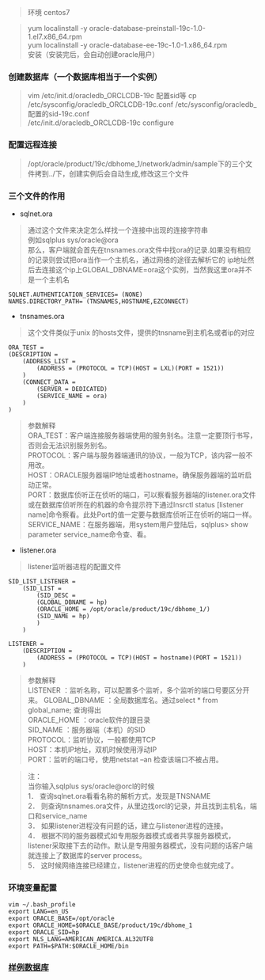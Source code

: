 > 环境 centos7  

>yum localinstall -y oracle-database-preinstall-19c-1.0-1.el7.x86_64.rpm  
yum localinstall -y oracle-database-ee-19c-1.0-1.x86_64.rpm  
安装（安装完后，会自动创建oracle用户）

### 创建数据库（一个数据库相当于一个实例）  
> vim /etc/init.d/oracledb_ORCLCDB-19c 配置sid等 
cp /etc/sysconfig/oracledb_ORCLCDB-19c.conf /etc/sysconfig/oracledb_配置的sid-19c.conf  
/etc/init.d/oracledb_ORCLCDB-19c configure

### 配置远程连接
>  /opt/oracle/product/19c/dbhome_1/network/admin/sample下的三个文件拷到../下，创建实例后会自动生成,修改这三个文件  

### 三个文件的作用
* sqlnet.ora
> 通过这个文件来决定怎么样找一个连接中出现的连接字符串  
例如sqlplus sys/oracle@ora  
那么，客户端就会首先在tnsnames.ora文件中找ora的记录.如果没有相应的记录则尝试把ora当作一个主机名，通过网络的途径去解析它的 ip地址然后去连接这个ip上GLOBAL_DBNAME=ora这个实例，当然我这里ora并不是一个主机名  

```
SQLNET.AUTHENTICATION_SERVICES= (NONE)  
NAMES.DIRECTORY_PATH= (TNSNAMES,HOSTNAME,EZCONNECT)
```
* tnsnames.ora
> 这个文件类似于unix 的hosts文件，提供的tnsname到主机名或者ip的对应  

```
ORA_TEST =  
(DESCRIPTION =  
    (ADDRESS_LIST =  
        (ADDRESS = (PROTOCOL = TCP)(HOST = LXL)(PORT = 1521))  
    )  
    (CONNECT_DATA =  
        (SERVER = DEDICATED)  
        (SERVICE_NAME = ora)  
    )  
) 
```
>参数解释  
ORA_TEST：客户端连接服务器端使用的服务别名。注意一定要顶行书写，否则会无法识别服务别名。   
PROTOCOL：客户端与服务器端通讯的协议，一般为TCP，该内容一般不用改。   
HOST：ORACLE服务器端IP地址或者hostname。确保服务器端的监听启动正常。   
PORT：数据库侦听正在侦听的端口，可以察看服务器端的listener.ora文件或在数据库侦听所在的机器的命令提示符下通过lnsrctl status [listener name]命令察看。此处Port的值一定要与数据库侦听正在侦听的端口一样。   
SERVICE_NAME：在服务器端，用system用户登陆后，sqlplus> show parameter service_name命令查、看。  

* listener.ora
> listener监听器进程的配置文件  
```
SID_LIST_LISTENER =  
    (SID_LIST =   
        (SID_DESC =   
        (GLOBAL_DBNAME = hp)    
        (ORACLE_HOME = /opt/oracle/product/19c/dbhome_1/)  
        (SID_NAME = hp)    
        )   
    )  

LISTENER =  
    (DESCRIPTION =  
        (ADDRESS = (PROTOCOL = TCP)(HOST = hostname)(PORT = 1521))  
    )
```
>参数解释  
LISTENER ：监听名称，可以配置多个监听，多个监听的端口号要区分开来。 
GLOBAL_DBNAME ：全局数据库名。通过select * from global_name; 查询得出  
ORACLE_HOME ：oracle软件的跟目录  
SID_NAME ：服务器端（本机）的SID  
PROTOCOL：监听协议，一般都使用TCP  
HOST：本机IP地址，双机时候使用浮动IP  
PORT：监听的端口号，使用netstat –an 检查该端口不被占用。

>注：  
当你输入sqlplus sys/oracle@orcl的时候  
1． 查询sqlnet.ora看看名称的解析方式，发现是TNSNAME  
2． 则查询tnsnames.ora文件，从里边找orcl的记录，并且找到主机名，端口和service_name  
3． 如果listener进程没有问题的话，建立与listener进程的连接。  
4． 根据不同的服务器模式如专用服务器模式或者共享服务器模式，listener采取接下去的动作。默认是专用服务器模式，没有问题的话客户端就连接上了数据库的server process。  
5． 这时候网络连接已经建立，listener进程的历史使命也就完成了。
### 环境变量配置
```
vim ~/.bash_profile
export LANG=en_US
export ORACLE_BASE=/opt/oracle
export ORACLE_HOME=$ORACLE_BASE/product/19c/dbhome_1
export ORACLE_SID=hp
export NLS_LANG=AMERICAN_AMERICA.AL32UTF8
export PATH=$PATH:$ORACLE_HOME/bin
```

### [样例数据库](https://codeload.github.com/oracle/db-sample-schemas/tar.gz/v19c)


